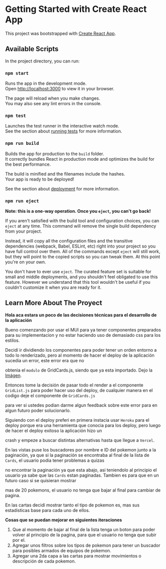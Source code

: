 # Getting Started with Create React App

This project was bootstrapped with [Create React App](https://github.com/facebook/create-react-app).

## Available Scripts

In the project directory, you can run:

### `npm start`

Runs the app in the development mode.\
Open [http://localhost:3000](http://localhost:3000) to view it in your browser.

The page will reload when you make changes.\
You may also see any lint errors in the console.

### `npm test`

Launches the test runner in the interactive watch mode.\
See the section about [running tests](https://facebook.github.io/create-react-app/docs/running-tests) for more information.

### `npm run build`

Builds the app for production to the `build` folder.\
It correctly bundles React in production mode and optimizes the build for the best performance.

The build is minified and the filenames include the hashes.\
Your app is ready to be deployed!

See the section about [deployment](https://facebook.github.io/create-react-app/docs/deployment) for more information.

### `npm run eject`

**Note: this is a one-way operation. Once you `eject`, you can't go back!**

If you aren't satisfied with the build tool and configuration choices, you can `eject` at any time. This command will remove the single build dependency from your project.

Instead, it will copy all the configuration files and the transitive dependencies (webpack, Babel, ESLint, etc) right into your project so you have full control over them. All of the commands except `eject` will still work, but they will point to the copied scripts so you can tweak them. At this point you're on your own.

You don't have to ever use `eject`. The curated feature set is suitable for small and middle deployments, and you shouldn't feel obligated to use this feature. However we understand that this tool wouldn't be useful if you couldn't customize it when you are ready for it.

## Learn More About The Proyect

**Hola aca estara un poco de las decisiones técnicas para el desarrollo de la aplicación**

Bueno comenzando por usar el MUI para ya tener componentes preparados para su implementacion y no estar haciendo uso de demasiado css para los estilos.

Decidí ir dividiendo los componentes para poder tener un orden entorno a todo lo renderizado, pero al momento de hacer el deploy de la aplicación sucedia un error, este error era que no

obtenia el `modulo` de GridCards.js, siendo que ya esta importado. Dejo la [Imágen](https://prnt.sc/0xmpphvp800m).

Entonces tome la decisión de pasar todo el render a el componente `GridList.js` para poder hacer uso del deploy, de cualquier manera en el codigo deje el componente de `GridCards.js`

para ver si ustedes podian darme algun feedback sobre este error para en algun futuro poder solucionarlo.

Siguiendo con el deploy preferi en primera instacia usar `Heroku` para el deploy porque era una herramienta que conocia para los deploy, pero luego de hacer el deploy exitoso la aplicación hizo un 

crash y empeze a buscar distintas alternativas hasta que llegue a `Vercel`.

En las vistas puse los buscadores por nombre e ID del pokemon junto a la paginación, ya que si la paginación se encontraba al final de la lista de `Cards`, el usuario podia tener problemas a quizas

no encontrar la paginación ya que esta abajo, asi teniendolo al principio el usuario ya sabe que las `Cards` estan paginadas. Tambien es para que en un futuro caso si se quisieran mostrar

mas de 20 pokemons, el usuario no tenga que bajar al final para cambiar de pagina.

En las cartas decidí mostrar tanto el tipo de pokemon es, mas sus estadisticas base para cada uno de ellos.

**Cosas que se puedan mejorar en siguientes iteraciones**

1) Que al momento de bajar al final de la lista tenga un boton para poder volver al principio de la pagina, para que el usuario no tenga que subir por el.
2) Agregar unos filtros sobre los tipos de pokemon para tener un buscador para posibles armados de equipos de pokemon.
3) Agregar una 2da capa a las cartas para mostrar movimientos o descripción de cada pokemon.